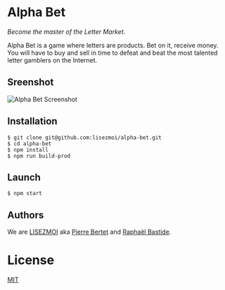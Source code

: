 # Alpha Bet

*Become the master of the Letter Market.*

Alpha Bet is a game where letters are products. Bet on it, receive money. You will have to buy and sell in time to defeat and beat the most talented letter gamblers on the Internet.

## Sreenshot

![Alpha Bet Screenshot](https://raw.githubusercontent.com/lisezmoi/alpha-bet/master/journal/animation-medium.gif)

## Installation

    $ git clone git@github.com:lisezmoi/alpha-bet.git
    $ cd alpha-bet
    $ npm install
    $ npm run build-prod

## Launch

    $ npm start

## Authors

We are [LISEZMOI](http://lisezmoi.org) aka [Pierre Bertet](http://pierrebertet.net/) and [Raphaël Bastide](http://raphaelbastide.com).

# License

[MIT](http://opensource.org/licenses/MIT)
